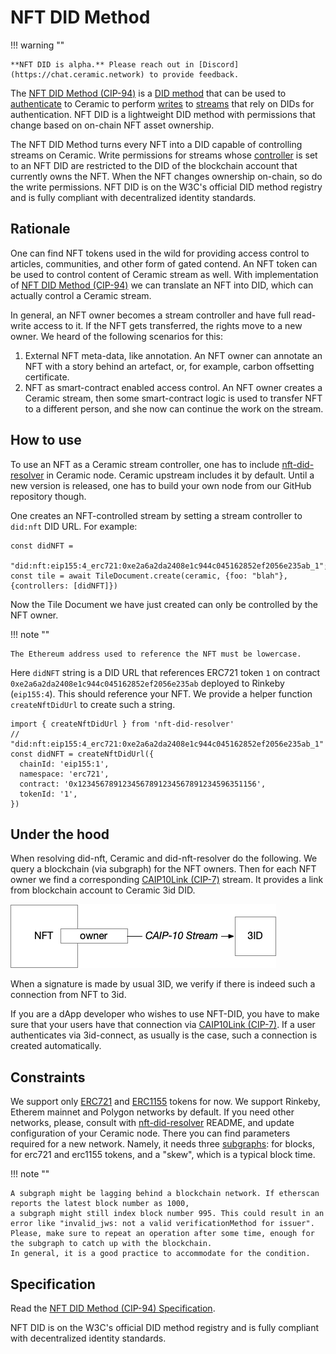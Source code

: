 # NFT DID Method

!!! warning ""

    **NFT DID is alpha.** Please reach out in [Discord](https://chat.ceramic.network) to provide feedback.

The [NFT DID Method (CIP-94)](https://github.com/ceramicnetwork/CIP/blob/main/CIPs/CIP-94/CIP-94.md) is a [DID method](../../learn/glossary.md#did-methods)
that can be used to [authenticate](../../build/javascript/authentication.md) to Ceramic to perform [writes](../../build/javascript/writes.md)
to [streams](../../learn/glossary.md#streams) that rely on DIDs for authentication.
NFT DID is a lightweight DID method with permissions that change based on on-chain NFT asset ownership.

The NFT DID Method turns every NFT into a DID capable of controlling streams on Ceramic.
Write permissions for streams whose [controller](../../learn/glossary.md#controllers) is set to an NFT DID
are restricted to the DID of the blockchain account that currently owns the NFT.
When the NFT changes ownership on-chain, so do the write permissions.
NFT DID is on the W3C's official DID method registry and is fully compliant with decentralized identity standards.

## **Rationale**

One can find NFT tokens used in the wild for providing access control to articles, communities,
and other form of gated contend. An NFT token can be used to control content of Ceramic stream as well.
With implementation of [NFT DID Method (CIP-94)](https://github.com/ceramicnetwork/CIP/blob/main/CIPs/CIP-94/CIP-94.md)
we can translate an NFT into DID, which can actually control a Ceramic stream.

In general, an NFT owner becomes a stream controller and have full read-write access to it.
If the NFT gets transferred, the rights move to a new owner. We heard of the following scenarios for this:

1. External NFT meta-data, like annotation. An NFT owner can annotate an NFT with a story behind an artefact, or, for example, carbon offsetting certificate.
2. NFT as smart-contract enabled access control. An NFT owner creates a Ceramic stream, then some smart-contract logic is used to transfer NFT to a different person, and she now can continue the work on the stream.

## **How to use**

To use an NFT as a Ceramic stream controller, one has to include [nft-did-resolver](https://www.npmjs.com/package/nft-did-resolver) in Ceramic node.
Ceramic upstream includes it by default. Until a new version is released, one has to build your own node from our GitHub repository though.

One creates an NFT-controlled stream by setting a stream controller to `did:nft` DID URL. For example:

```
const didNFT =
    "did:nft:eip155:4_erc721:0xe2a6a2da2408e1c944c045162852ef2056e235ab_1";
const tile = await TileDocument.create(ceramic, {foo: "blah"}, {controllers: [didNFT]})
```
Now the Tile Document we have just created can only be controlled by the NFT owner.

!!! note ""

    The Ethereum address used to reference the NFT must be lowercase.


Here `didNFT` string is a DID URL that references ERC721 token `1` on contract `0xe2a6a2da2408e1c944c045162852ef2056e235ab` deployed to Rinkeby (`eip155:4`). This should reference your NFT.
We provide a helper function `createNftDidUrl` to create such a string.

```
import { createNftDidUrl } from 'nft-did-resolver'
// "did:nft:eip155:4_erc721:0xe2a6a2da2408e1c944c045162852ef2056e235ab_1"
const didNFT = createNftDidUrl({
  chainId: 'eip155:1',
  namespace: 'erc721',
  contract: '0x1234567891234567891234567891234596351156',
  tokenId: '1',
})
```

## **Under the hood**

When resolving did-nft, Ceramic and did-nft-resolver do the following.
We query a blockchain (via subgraph) for the NFT owners. Then for each NFT owner we find a corresponding [CAIP10Link (CIP-7)](../../streamtypes/caip-10-link/overview.md) stream.
It provides a link from blockchain account to Ceramic 3id DID.

![NFT-DID Relationship](../../images/nft-did-link.png)

When a signature is made by usual 3ID, we verify if there is indeed such a connection from NFT to 3id.

If you are a dApp developer who wishes to use NFT-DID, you have to make sure that your users
have that connection via [CAIP10Link (CIP-7)](../../streamtypes/caip-10-link/overview.md).
If a user authenticates via 3id-connect, as usually is the case, such a connection is created automatically.

## **Constraints**

We support only [ERC721](https://eips.ethereum.org/EIPS/eip-721) and [ERC1155](https://eips.ethereum.org/EIPS/eip-1155) tokens for now.
We support Rinkeby, Etherem mainnet and Polygon networks by default. If you need other networks, please, consult with [nft-did-resolver](https://github.com/ceramicnetwork/nft-did-resolver) README,
and update configuration of your Ceramic node. There you can find parameters required for a new network.
Namely, it needs three [subgraphs](https://thegraph.com): for blocks, for erc721 and erc1155 tokens, and a "skew", which is a typical block time.

!!! note ""

    A subgraph might be lagging behind a blockchain network. If etherscan reports the latest block number as 1000,
    a subgraph might still index block number 995. This could result in an error like "invalid_jws: not a valid verificationMethod for issuer".
    Please, make sure to repeat an operation after some time, enough for the subgraph to catch up with the blockchain.
    In general, it is a good practice to accommodate for the condition.

## **Specification**

Read the [NFT DID Method (CIP-94) Specification](https://github.com/ceramicnetwork/CIP/blob/main/CIPs/CIP-94/CIP-94.md).

NFT DID is on the W3C's official DID method registry and is fully compliant with decentralized identity standards.

